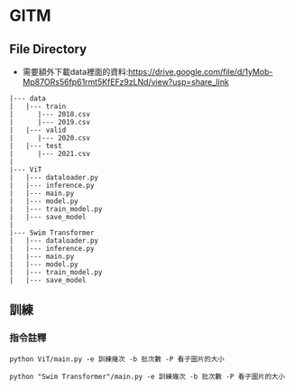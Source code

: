 # GITM
## File Directory
+ 需要額外下載data裡面的資料:https://drive.google.com/file/d/1yMob-Mp87ORs56fp61rmt5KfEFz9zLNd/view?usp=share_link
```
|--- data
|   |--- train
|      |--- 2018.csv
|      |--- 2019.csv
|   |--- valid
|      |--- 2020.csv
|   |--- test
|      |--- 2021.csv
|
|--- ViT
|   |--- dataloader.py
|   |--- inference.py
|   |--- main.py
|   |--- model.py
|   |--- train_model.py
|   |--- save_model
|
|--- Swim Transformer
|   |--- dataloader.py
|   |--- inference.py
|   |--- main.py
|   |--- model.py
|   |--- train_model.py
|   |--- save_model
```

## 訓練
### 指令註釋
` python ViT/main.py -e 訓練幾次 -b 批次數 -P 看子圖片的大小 `

` python "Swim Transformer"/main.py -e 訓練幾次 -b 批次數 -P 看子圖片的大小 `
